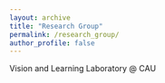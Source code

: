 ```yaml
---
layout: archive
title: "Research Group"
permalink: /research_group/
author_profile: false
---
```


Vision and Learning Laboratory @ CAU
